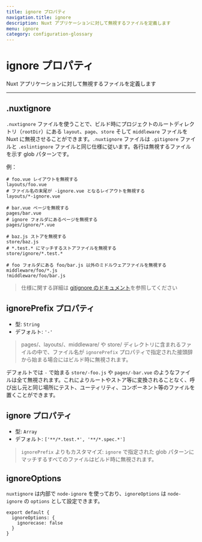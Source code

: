 ```yaml
---
title: ignore プロパティ
navigation.title: ignore
description: Nuxt アプリケーションに対して無視するファイルを定義します
menu: ignore
category: configuration-glossary
---
```

# ignore プロパティ

Nuxt アプリケーションに対して無視するファイルを定義します

---

## .nuxtignore

`.nuxtignore` ファイルを使うことで、ビルド時にプロジェクトのルートディレクトリ（`rootDir`）にある `layout`、`page`、`store` そして `middleware` ファイルを Nuxt に無視させることができます。`.nuxtignore` ファイルは `.gitignore` ファイルと `.eslintignore` ファイルと同じ仕様に従います。各行は無視するファイルを示す glob パターンです。

例：

```
# foo.vue レイアウトを無視する
layouts/foo.vue
# ファイル名の末尾が -ignore.vue となるレイアウトを無視する
layouts/*-ignore.vue

# bar.vue ページを無視する
pages/bar.vue
# ignore フォルダにあるページを無視する
pages/ignore/*.vue

# baz.js ストアを無視する
store/baz.js
# *.test.* にマッチするストアファイルを無視する
store/ignore/*.test.*

# foo フォルダにある foo/bar.js 以外のミドルウェアファイルを無視する
middleware/foo/*.js
!middleware/foo/bar.js
```

> 仕様に関する詳細は [gitignore のドキュメント](https://git-scm.com/docs/gitignore)を参照してください

## ignorePrefix プロパティ

- 型: `String`
- デフォルト: `'-'`

> pages/、layouts/、middleware/ や store/ ディレクトリに含まれるファイルの中で、ファイル名が `ignorePrefix` プロパティで指定された接頭辞から始まる場合にはビルド時に無視されます。

デフォルトでは `-` で始まる `store/-foo.js` や `pages/-bar.vue` のようなファイルは全て無視されます。これによりルートやストア等に変換されることなく、呼び出し元と同じ場所にテスト、ユーティリティ、コンポーネント等のファイルを置くことができます。

## ignore プロパティ

- 型: `Array`
- デフォルト: `['**/*.test.*', '**/*.spec.*']`

> `ignorePrefix` よりもカスタマイズ: `ignore` で指定された glob パターンにマッチするすべてのファイルはビルド時に無視されます。

## ignoreOptions

`nuxtignore` は内部で `node-ignore` を使っており、`ignoreOptions` は `node-ignore` の `options` として設定できます。

```js{}[nuxt.config.js]
export default {
  ignoreOptions: {
    ignorecase: false
  }
}
```
